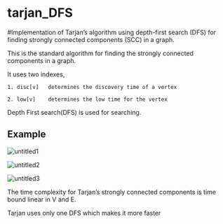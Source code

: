# tarjan_DFS
#Implementation of Tarjan’s algorithm using depth-first search (DFS) for finding strongly connected components (SCC) in a graph. 

This is the standard algorithm for finding the strongly connected components in a graph.

It uses two indexes,
	
	1. disc[v]   determines the discovery time of a vertex
	
	2. low[v]    determines the low time for the vertex

Depth First search(DFS) is used for searching.

## Example

![untitled1](https://user-images.githubusercontent.com/13069229/35493079-4ad31694-0476-11e8-9f85-7cdf4d5ed0c6.jpg)

![untitled2](https://user-images.githubusercontent.com/13069229/35493111-8c0a4d30-0476-11e8-80a9-f0518fa6cb29.jpg)

![untitled3](https://user-images.githubusercontent.com/13069229/35493115-92309610-0476-11e8-91aa-5081968ba692.jpg)

The time complexity for Tarjan’s strongly connected components is time bound linear in V and E.

Tarjan uses only one DFS which makes it more faster
